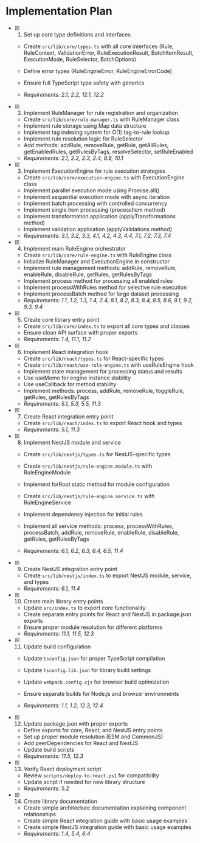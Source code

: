 # Implementation Plan

- [x] 1. Set up core type definitions and interfaces

  - Create `src/lib/core/types.ts` with all core interfaces (Rule, RuleContext, ValidationError, RuleExecutionResult, BatchItemResult, ExecutionMode, RuleSelector, BatchOptions)
  - Define error types (RuleEngineError, RuleEngineErrorCode)
  - Ensure full TypeScript type safety with generics

  - _Requirements: 2.1, 2.2, 12.1, 12.2_

- [x] 2. Implement RuleManager for rule registration and organization

  - Create `src/lib/core/rule-manager.ts` with RuleManager class
  - Implement rule storage using Map data structure
  - Implement tag indexing system for O(1) tag-to-rule lookup
  - Implement rule resolution logic for RuleSelector
  - Add methods: addRule, removeRule, getRule, getAllRules, getEnabledRules, getRulesByTags, resolveSelector, setRuleEnabled
  - _Requirements: 2.1, 2.2, 2.3, 2.4, 8.8, 10.1_

- [x] 3. Implement ExecutionEngine for rule execution strategies

  - Create `src/lib/core/execution-engine.ts` with ExecutionEngine class
  - Implement parallel execution mode using Promise.all()
  - Implement sequential execution mode with async iteration
  - Implement batch processing with controlled concurrency
  - Implement single item processing (processItem method)
  - Implement transformation application (applyTransformations method)
  - Implement validation application (applyValidations method)
  - _Requirements: 3.1, 3.2, 3.3, 4.1, 4.2, 4.3, 4.4, 7.1, 7.2, 7.3, 7.4_

- [x] 4. Implement main RuleEngine orchestrator

  - Create `src/lib/core/rule-engine.ts` with RuleEngine class
  - Initialize RuleManager and ExecutionEngine in constructor
  - Implement rule management methods: addRule, removeRule, enableRule, disableRule, getRules, getRulesByTags
  - Implement process method for processing all enabled rules
  - Implement processWithRules method for selective rule execution
  - Implement processBatch method for large dataset processing
  - _Requirements: 1.1, 1.2, 1.3, 1.4, 2.4, 8.1, 8.2, 8.3, 8.4, 8.5, 8.6, 9.1, 9.2, 9.3, 9.4_

- [x] 5. Create core library entry point

  - Create `src/lib/core/index.ts` to export all core types and classes
  - Ensure clean API surface with proper exports
  - _Requirements: 1.4, 11.1, 11.2_

- [x] 6. Implement React integration hook

  - Create `src/lib/react/types.ts` for React-specific types
  - Create `src/lib/react/use-rule-engine.ts` with useRuleEngine hook
  - Implement state management for processing status and results
  - Use useMemo for engine instance stability
  - Use useCallback for method stability
  - Implement methods: process, addRule, removeRule, toggleRule, getRules, getRulesByTags
  - _Requirements: 5.1, 5.3, 5.5, 11.3_

- [x] 7. Create React integration entry point

  - Create `src/lib/react/index.ts` to export React hook and types
  - _Requirements: 5.1, 11.3_

- [x] 8. Implement NestJS module and service

  - Create `src/lib/nestjs/types.ts` for NestJS-specific types
  - Create `src/lib/nestjs/rule-engine.module.ts` with RuleEngineModule
  - Implement forRoot static method for module configuration
  - Create `src/lib/nestjs/rule-engine.service.ts` with RuleEngineService
  - Implement dependency injection for initial rules

  - Implement all service methods: process, processWithRules, processBatch, addRule, removeRule, enableRule, disableRule, getRules, getRulesByTags

  - _Requirements: 6.1, 6.2, 6.3, 6.4, 6.5, 11.4_

- [x] 9. Create NestJS integration entry point


  - Create `src/lib/nestjs/index.ts` to export NestJS module, service, and types
  - _Requirements: 6.1, 11.4_

- [x] 10. Create main library entry points

  - Update `src/index.ts` to export core functionality
  - Create separate entry points for React and NestJS in package.json exports
  - Ensure proper module resolution for different platforms
  - _Requirements: 11.1, 11.5, 12.3_

- [x] 11. Update build configuration

  - Update `tsconfig.json` for proper TypeScript compilation
  - Update `tsconfig.lib.json` for library build settings

  - Update `webpack.config.cjs` for browser build optimization
  - Ensure separate builds for Node.js and browser environments

  - _Requirements: 1.1, 1.2, 12.3, 12.4_


- [x] 12. Update package.json with proper exports


  - Define exports for core, React, and NestJS entry points
  - Set up proper module resolution (ESM and CommonJS)
  - Add peerDependencies for React and NestJS
  - Update build scripts
  - _Requirements: 11.5, 12.3_

- [x] 13. Verify React deployment script

  - Review `scripts/deploy-to-react.ps1` for compatibility
  - Update script if needed for new library structure
  - _Requirements: 5.2_

- [x] 14. Create library documentation

  - Create simple architecture documentation explaining component relationships
  - Create simple React integration guide with basic usage examples
  - Create simple NestJS integration guide with basic usage examples
  - _Requirements: 1.4, 5.4, 6.4_
